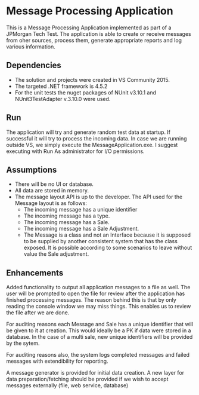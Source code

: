 # Message Processing Application

This is a Message Processing Application implemented as part of a JPMorgan Tech Test.
The application is able to create or receive messages from oher sources, process them, generate appropriate reports and log various information.

## Dependencies
- The solution and projects were created in VS Community 2015.
- The targeted .NET framework is 4.5.2
- For the unit tests the nuget packages of NUnit v3.10.1 and NUnit3TestAdapter v.3.10.0 were used.

## Run
The application will try and generate random test data at startup. If successful it will try to process the incoming data. In case we are running outside VS, we simply execute the MessageApplication.exe. I suggest executing with Run As administrator for I/O permissions.

## Assumptions
- There will be no UI or database.
- All data are stored in memory.
- The message layout API is up to the developer. The API used for the Message layout is as follows:
  - The incoming message has a unique identifier
  - The incoming message has a type.
  - The incoming message has a Sale.
  - The incoming message has a Sale Adjustment.
  - The Message is a class and not an Interface because it is supposed to be supplied by another consistent system that has the class exposed.
It is possible according to some scenarios to leave without value the Sale adjustment.


## Enhancements
Added functionality to output all application messages to a file as well. The user will be prompted to open the file for review after the application has finished processing messages. The reason behind this is that by only reading the console window we may miss things. This enables us to review the file after we are done.

For auditing reasons each Message and Sale has a unique identifier that will be given to it at creation. This would ideally be a PK if data were stored in a database. In the case of a multi sale, new unique identifiers will be provided by the sytem.

For auditing reasons also, the system logs completed messages and failed messages with extendibility for reporting.

A message generator is provided for initial data creation. A new layer for data preparation/fetching should be provided if we wish to accept messages externally (file, web service, database)

